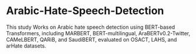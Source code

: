# Arabic-Hate-Speech-Detection
This study Works on Arabic hate speech detection using BERT-based Transformers, including MARBERT, BERT-multilingual, AraBERTv0.2-Twitter, CAMeLBERT, QARiB, and SaudiBERT, evaluated on OSACT, LAHS, and arHate datasets. 

